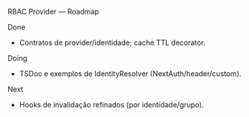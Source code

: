 RBAC Provider — Roadmap

Done

- Contratos de provider/identidade; cache TTL decorator.

Doing

- TSDoc e exemplos de IdentityResolver (NextAuth/header/custom).

Next

- Hooks de invalidação refinados (por identidade/grupo).
